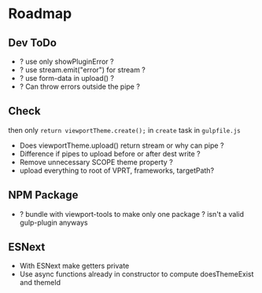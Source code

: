 # Roadmap

## Dev ToDo

- ? use only showPluginError ?
- ? use stream.emit("error") for stream ?
- ? use form-data in upload() ? 
- ? Can throw errors outside the pipe ?

## Check

  then only `return viewportTheme.create();` in `create` task in `gulpfile.js`
- Does viewportTheme.upload() return stream or why can pipe ?
- Difference if pipes to upload before or after dest write ?
- Remove unnecessary SCOPE theme property ?
- upload everything to root of VPRT, frameworks, targetPath?

## NPM Package

- ? bundle with viewport-tools to make only one package ? isn't a valid gulp-plugin anyways

## ESNext

- With ESNext make getters private
- Use async functions already in constructor to compute doesThemeExist and themeId